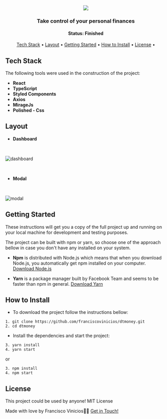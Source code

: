 <div align="center">
<img src="https://user-images.githubusercontent.com/78514869/155855280-1a6c08e9-7194-4fdf-a68f-37bf73d89da1.svg" />
</div>

<h3 align="center">
    Take control of your personal finances
</h3>

<h4 align="center"> 
	 Status: Finished
</h4>


<p align="center">
 <a href="#tech-stack">Tech Stack</a> • 
 <a href="#layout">Layout</a> • 
 <a href="#getting-started">Getting Started</a> • 
 <a href="#how-to-install">How to Install</a> • 
 <a href="#license">License</a> • 
</p>


## Tech Stack

The following tools were used in the construction of the project:

-   **React**
-   **TypeScript**
-   **Styled Components**
-   **Axios**
-   **MirageJs**
-   **Polished - Css**

## Layout

* **Dashboard**
<br/>

![dashboard](https://user-images.githubusercontent.com/78514869/155855705-7b75aeeb-694c-49c2-a148-cb3ba9ba67cc.png)

<br/>

* **Modal**
<br/>

![modal](https://user-images.githubusercontent.com/78514869/155856024-9aaa3bc7-cee9-4057-8e56-53c0956b25e6.png)


## Getting Started

These instructions will get you a copy of the full project up and running on your local machine for development and testing purposes.

The project can be built with npm or yarn, so choose one of the approach bellow in case you don't have any installed on your system.

* **Npm** is distributed with Node.js which means that when you download Node.js, you automatically get npm installed on your computer. [Download Node.js](https://nodejs.org/en/download/)

* **Yarn** is a package manager built by Facebook Team and seems to be faster than npm in general.  [Download Yarn](https://yarnpkg.com/en/docs/install)


## How to Install

* To download the project follow the instructions bellow:

```
1. git clone https://github.com/franciscovinicios/dtmoney.git
2. cd dtmoney
```

* Install the dependencies and start the project:

```
3. yarn install
4. yarn start
```

or

```
3. npm install
4. npm start
```



## License

This project could be used by anyone! MIT License

Made with love by Francisco Vinicios👋🏽 [Get in Touch!](https://www.linkedin.com/in/franciscoviniciosti/)
